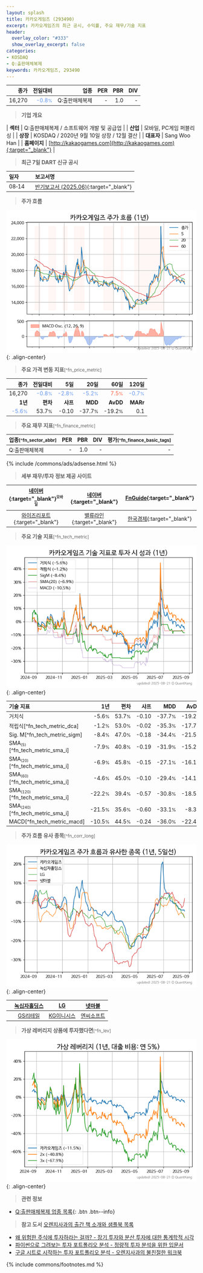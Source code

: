 ```yaml
---
layout: splash
title: 카카오게임즈 (293490)
excerpt: 카카오게임즈의 최근 공시, 수익률, 주요 재무/기술 지표
header:
  overlay_color: "#333"
  show_overlay_excerpt: false
categories:
- KOSDAQ
- Q:출판매체복제
keywords: 카카오게임즈, 293490
---
```


| **종가** | **전일대비** | **업종** | **PER** | **PBR** | **DIV** |
| -------: | -----------: | -------: | ------: | ------: | ------: |
| 16,270 | <span style="color: cornflowerblue">-0.8<small>%</small></span> | Q:출판매체복제 | - | 1.0 | - |

<!-- more -->


> **기업 개요**<a id="company"></a>

| <span style="white-space:nowrap;">**섹터**</span> | Q:출판매체복제 / 소프트웨어 개발 및 공급업 |
| <span style="white-space:nowrap;">**산업**</span> | 모바일, PC게임 퍼블리싱 |
| <span style="white-space:nowrap;">**상장**</span> | KOSDAQ / 2020년 9월 10일 상장 / 12월 결산 |
| <span style="white-space:nowrap;">**대표자**</span> | Sang Woo Han |
| <span style="white-space:nowrap;">**홈페이지**</span> | [http://kakaogames.com](http://kakaogames.com){:target="_blank"} |


> **최근 7일 DART 신규 공시**<a id="dart"></a>

| **일자** |      | **보고서명** |
| :------- | :--- | :----------- |
| 08&#x2011;14 | | [반기보고서 (2025.06)](https://dart.fss.or.kr/dsaf001/main.do?rcpNo=20250814004067){:target="_blank"} |


> **주가 흐름**<a id="price"></a>

![293490](/stock/images/293490.png){: .align-center}


> **주요 가격 변동 지표**<small>[^fn_price_metric]</small>

| **종가** | **전일대비** | **5일** | **20일** | **60일** | **120일** |
| -------: | -----------: | ------: | -------: | -------: | --------: |
| 16,270 | <span style="color: cornflowerblue">-0.8<small>%</small></span> | <span style="color: cornflowerblue">-2.8<small>%</small></span> | <span style="color: cornflowerblue">-5.2<small>%</small></span> | <span style="color: tomato">7.5<small>%</small></span> | <span style="color: cornflowerblue">-0.7<small>%</small></span> |
| **1년** | **편차** | **샤프** | **MDD** | **AvDD** | **MARr** |
| <span style="color: cornflowerblue">-5.6<small>%</small></span> | 53.7<small>%</small> | -0.10 | -37.7<small>%</small> | -19.2<small>%</small> | 0.1 |


> **주요 재무 지표**<small>[^fn_finance_metric]</small>

| **업종**<small>[^fn_sector_abbr]</small> | **PER** | **PBR** | **DIV** | **평가**<small>[^fn_finance_basic_tags]</small> |
| :--------------------------------------- | ------: | ------: | ------: | ----------------------------------------------: |
| Q:출판매체복제 | - | 1.0 | - | - |



{% include /commons/ads/adsense.html %}

> **세부 재무/투자 정보 제공 사이트**

| [네이버](https://m.stock.naver.com/domestic/stock/293490/finance/summary){:target="_blank"}<sup><small>모바일</small></sup> | [네이버](https://finance.naver.com/item/coinfo.naver?code=293490){:target="_blank"} | [FnGuide](https://comp.fnguide.com/SVO2/ASP/SVD_Invest.asp?gicode=A293490&MenuYn=Y){:target="_blank"} |
| :---: | :---: | :---: |
| [와이즈리포트](https://comp.wisereport.co.kr/company/c1040001.aspx?cmp_cd=293490){:target="_blank"} | [밸류라인](https://www.valueline.co.kr/finance/summary/293490){:target="_blank"} | [한국경제](https://markets.hankyung.com/stock/293490/financial-summary){:target="_blank"} |


> **주요 기술 지표**<small>[^fn_tech_metric]</small>


![293490](/stock/images/293490_tech.png){: .align-center}

| **기술 지표** | **1년** | **편차** | **샤프** | **MDD** | **AvDD** |
| :------------ | ------: | -----------: | -------: | ------: | -------: |
| 거치식 | -5.6<small>%</small> | 53.7<small>%</small> | -0.10 | -37.7<small>%</small> | -19.2<small>%</small> |
| 적립식[^fn_tech_metric_dca] | -1.2<small>%</small> | 53.0<small>%</small> | -0.02 | -35.3<small>%</small> | -17.7<small>%</small> |
| Sig. M[^fn_tech_metric_sigm] | -8.4<small>%</small> | 47.0<small>%</small> | -0.18 | -34.4<small>%</small> | -21.5<small>%</small> |
| SMA<small><sub>(5)</sub></small>[^fn_tech_metric_sma_i] | -7.9<small>%</small> | 40.8<small>%</small> | -0.19 | -31.9<small>%</small> | -15.2<small>%</small> |
| SMA<small><sub>(20)</sub></small>[^fn_tech_metric_sma_i] | -6.9<small>%</small> | 45.8<small>%</small> | -0.15 | -27.1<small>%</small> | -16.1<small>%</small> |
| SMA<small><sub>(60)</sub></small>[^fn_tech_metric_sma_i] | -4.6<small>%</small> | 45.0<small>%</small> | -0.10 | -29.4<small>%</small> | -14.1<small>%</small> |
| SMA<small><sub>(120)</sub></small>[^fn_tech_metric_sma_i] | -22.2<small>%</small> | 39.4<small>%</small> | -0.57 | -30.8<small>%</small> | -18.5<small>%</small> |
| SMA<small><sub>(240)</sub></small>[^fn_tech_metric_sma_i] | -21.5<small>%</small> | 35.6<small>%</small> | -0.60 | -33.1<small>%</small> | -8.3<small>%</small> |
| MACD[^fn_tech_metric_macd] | -10.5<small>%</small> | 44.5<small>%</small> | -0.24 | -36.0<small>%</small> | -22.4<small>%</small> |


> **주가 흐름 유사 종목**<a id="corr"></a><small>[^fn_corr_long]</small>

![293490](/stock/images/293490_corr.png){: .align-center}

|       | [녹십자홀딩스](/005250/) | [LG](/003550/) | [넷마블](/251270/) |
| :---: | :------------------------------------: | :------------------------------------: | :------------------------------------: |
|       | [GS리테일](/007070/) | [KG이니시스](/035600/) | [엔씨소프트](/036570/) |


> **가상 레버리지 상품에 투자했다면**<a id="2x"></a><small>[^fn_lev]</small>

![293490](/stock/images/293490_2x.png){: .align-center}


> **관련 정보**

- [Q:출판매체복제 업종 목록](/stats/sector/kosdaq_업종_출판매체복제_종목/){: .btn .btn--info}

> **참고 도서** [오렌지사과의 출간 책 소개와 샘플북 목록](https://kongdori.tistory.com/691)

- [왜 위험한 주식에 투자하라는 걸까? - 장기 투자와 분산 투자에 대한 통계학적 시각](https://kongdori.tistory.com/421)
- [파이썬으로 그려보는 투자 포트폴리오 분석  - 정량적 투자 분석을 위한 입문서](https://kongdori.tistory.com/643)
- [구글 시트로 시작하는 투자 포트폴리오 분석 - 오렌지사과의 불친절한 워크북](https://kongdori.tistory.com/449)


{% include commons/footnotes.md %}